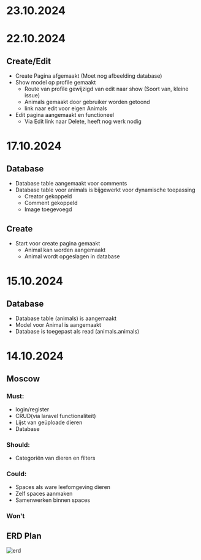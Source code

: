 # 23.10.2024

# 22.10.2024

## Create/Edit
* Create Pagina afgemaakt (Moet nog afbeelding database)
* Show model op profile gemaakt
  * Route van profile gewijzigd van edit naar show (Soort van, kleine issue)
  * Animals gemaakt door gebruiker worden getoond
  * link naar edit voor eigen Animals
* Edit pagina aangemaakt en functioneel
  * Via Edit link naar Delete, heeft nog werk nodig

# 17.10.2024

## Database

* Database table aangemaakt voor comments
* Database table voor animals is bijgewerkt voor dynamische toepassing
  * Creator gekoppeld
  * Comment gekoppeld
  * Image toegevoegd

## Create

* Start voor create pagina gemaakt
  * Animal kan worden aangemaakt
  * Animal wordt opgeslagen in database

# 15.10.2024

## Database

* Database table (animals) is aangemaakt
* Model voor Animal is aangemaakt
* Database is toegepast als read (animals.animals)

# 14.10.2024
## Moscow
### Must:
* login/register
* CRUD(via laravel functionaliteit)
* Lijst van geüploade dieren
* Database
### Should:
* Categoriën van dieren en filters
### Could:
* Spaces als ware leefomgeving dieren
* Zelf spaces aanmaken
* Samenwerken binnen spaces
### Won't

## ERD Plan
![erd](/storage/app/private/Screenshot%202024-10-14%20122007.png)
